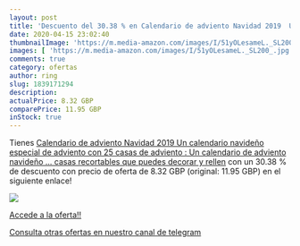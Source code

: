 ```yaml
---
layout: post
title: 'Descuento del 30.38 % en Calendario de adviento Navidad 2019  Un '
date: 2020-04-15 23:02:40
thumbnailImage: 'https://m.media-amazon.com/images/I/51yOLesameL._SL200_.jpg'
images: [ 'https://m.media-amazon.com/images/I/51yOLesameL._SL200_.jpg' ]
comments: true
category: ofertas
author: ring
slug: 1839171294
description:
actualPrice: 8.32 GBP
comparePrice: 11.95 GBP
inStock: true
---
```


Tienes [Calendario de adviento Navidad 2019  Un calendario navideño especial de adviento con 25 casas de adviento : Un calendario de adviento navideño ... casas recortables que puedes decorar y rellen](https://www.amazon.co.uk/dp/1839171294/?tag=redken01-21) con un 30.38 % de descuento con precio de oferta de 8.32 GBP (original: 11.95 GBP) en el siguiente enlace!

[![](https://m.media-amazon.com/images/I/51yOLesameL._SL200_.jpg)](https://www.amazon.co.uk/dp/1839171294/?tag=redken01-21)

[Accede a la oferta!!](https://www.amazon.co.uk/dp/1839171294/?tag=redken01-21)

[Consulta otras ofertas en nuestro canal de telegram](https://t.me/s/ofertas25)
